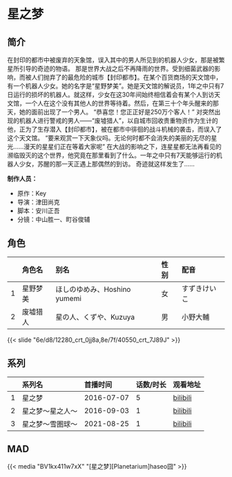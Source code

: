 # 星之梦


## 简介

在封印的都市中被废弃的天象馆，误入其中的男人所见到的机器人少女，那是被繁星所引导的奇迹的物语。
那是世界大战之后不再降雨的世界。受到细菌武器的影响，而被人们抛弃了的最危险的城市【封印都市】。在某个百货商场的天文馆中，有一个机器人少女。她的名字是“星野梦美”。她是天文馆的解说员，1年之中只有7日运行的损坏的机器人。就这样，少女在这30年间始终相信着会有某个人到访天文馆，一个人在这个没有其他人的世界等待着。然后，在第三十个年头醒来的那天，她的面前出现了一个男人。
“恭喜您！您正正好是250万个客人！”
对突然出现的机器人进行警戒的男人——“废墟猎人”，以自城市回收贵重物资作为生计的他，正为了生存潜入【封印都市】，被在都市中徘徊的战斗机械的袭击，而误入了这个天文馆。
“要来观赏一下天象仪吗。无论何时都不会消失的美丽的无尽的星光……漫天的星星们正在等着大家呢”
在大战的影响之下，连星星都无法再看见的濒临毁灭的这个世界，他究竟在那里看到了什么。一年之中只有7天能够运行的机器人少女，苏醒的那一天正遇上那偶然的到访。
奇迹就这样发生了……

**制作人员：**
- 原作：Key
- 导演：津田尚克
- 脚本：安川正吾
- 分镜：中山胜一、町谷俊辅

## 角色

|     |   角色名   |   别名  | 性别 |  配音  |
|:--- |:------  |:----      |:---  |:--   |
| 1 | 星野梦美 | ほしのゆめみ、Hoshino yumemi | 女 | すずきけいこ |
| 2 | 废墟猎人 | 星の人、くずや、Kuzuya | 男 | 小野大輔 |

{{< slide "6e/d8/12280_crt_0jj8a,8e/7f/40550_crt_7J89J" >}}

## 系列

|     |   系列名   |   首播时间  | 话数/时长  | 观看地址 |
|:---  |:------    |:----      |:---       |:---  |
| 1 | 星之梦 | 2016-07-07 | 5 | [bilibili](https://www.bilibili.com/bangumi/play/ep90842)  |
| 2 | 星之梦～星之人～ | 2016-09-03 | 1 | [bilibili](https://www.bilibili.com/bangumi/play/ep102180)  |
| 3 | 星之梦～雪圏球～ | 2021-08-25 | 1 | [bilibili](https://www.bilibili.com/bangumi/play/ep415972)  |


## MAD

{{< media  "BV1kx411w7xX" 
"[星之梦][Planetarium]haseo囧" >}}

